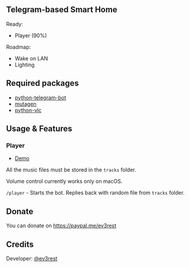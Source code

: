 ## Telegram-based Smart Home
Ready:
- Player (90%)

Roadmap:
- Wake on LAN
- Lighting

## Required packages
- [python-telegram-bot](https://github.com/python-telegram-bot/python-telegram-bot)
- [mutagen](https://github.com/quodlibet/mutagen)
- [python-vlc](https://github.com/oaubert/python-vlc)

## Usage & Features
### Player 

- [Demo](https://www.youtube.com/watch?v=6NF06UVx0Ow)

All the music files must be stored in the `tracks` folder.

Volume control currently works only on macOS.

`/player` - Starts the bot. Replies back with random file from `tracks` folder.


## Donate
You can donate on https://paypal.me/ev3rest
## Credits
Developer: [@ev3rest](https://telegram.me/ev3rest)
